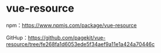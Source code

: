 # vue-resource

npm：https://www.npmjs.com/package/vue-resource

GitHup：https://github.com/pagekit/vue-resource/tree/fe268fa1d6053ede5f34aef9a11e1a424a70446c

